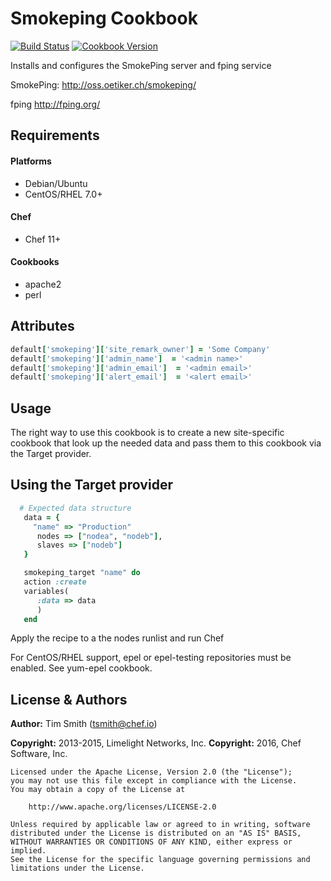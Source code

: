 Smokeping Cookbook
=================

[![Build Status](https://travis-ci.org/chef-cookbooks/smokeping.svg?branch=master)](https://travis-ci.org/chef-cookbooks/smokeping)
[![Cookbook Version](https://img.shields.io/cookbook/v/smokeping.svg)](https://supermarket.chef.io/cookbooks/smokeping)

Installs and configures the SmokePing server and fping service

SmokePing:
http://oss.oetiker.ch/smokeping/

fping
http://fping.org/


Requirements
------------
#### Platforms
- Debian/Ubuntu
- CentOS/RHEL 7.0+

#### Chef
- Chef 11+

#### Cookbooks
- apache2
- perl

Attributes
----------
```ruby
default['smokeping']['site_remark_owner'] = 'Some Company'
default['smokeping']['admin_name']  = '<admin name>'
default['smokeping']['admin_email']  = '<admin email>'
default['smokeping']['alert_email']  = '<alert email>'
```


Usage
-----

The right way to use this cookbook is to create a new site-specific cookbook
that look up the needed data and pass them to this cookbook via the Target
provider.

## Using the Target provider

```ruby
  # Expected data structure
   data = {
     "name" => "Production"
      nodes => ["nodea", "nodeb"],
      slaves => ["nodeb"]
   }

   smokeping_target "name" do
   action :create
   variables(
      :data => data
      )
   end
```

Apply the recipe to a the nodes runlist and run Chef

For CentOS/RHEL support, epel or epel-testing repositories must be enabled.
See yum-epel cookbook.

License & Authors
-----------------

**Author:** Tim Smith (<tsmith@chef.io>)

**Copyright:** 2013-2015, Limelight Networks, Inc.
**Copyright:** 2016, Chef Software, Inc.

```
Licensed under the Apache License, Version 2.0 (the "License");
you may not use this file except in compliance with the License.
You may obtain a copy of the License at

    http://www.apache.org/licenses/LICENSE-2.0

Unless required by applicable law or agreed to in writing, software
distributed under the License is distributed on an "AS IS" BASIS,
WITHOUT WARRANTIES OR CONDITIONS OF ANY KIND, either express or implied.
See the License for the specific language governing permissions and
limitations under the License.
```
